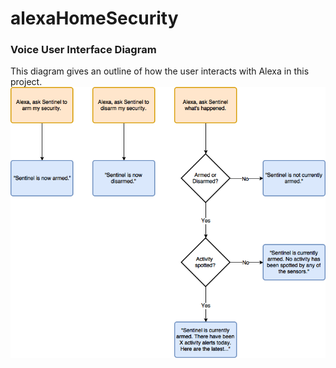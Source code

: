 # alexaHomeSecurity
### Voice User Interface Diagram
This diagram gives an outline of how the user interacts with Alexa in this project.
![Screenshot](alexaHomeSecurityVUI.png)